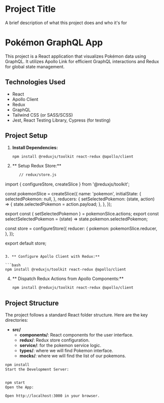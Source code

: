 # Project Title

A brief description of what this project does and who it's for

# Pokémon GraphQL App

This project is a React application that visualizes Pokémon data using GraphQL. It utilizes Apollo Link for efficient GraphQL interactions and Redux for global state management.

## Technologies Used

- React
- Apollo Client
- Redux
- GraphQL
- Tailwind CSS (or SASS/SCSS)
- Jest, React Testing Library, Cypress (for testing)

## Project Setup

1. **Install Dependencies:**

   ```bash
   npm install @reduxjs/toolkit react-redux @apollo/client

   ```

2. ** Setup Redux Store:**

   ```bash
      // redux/store.js
import { configureStore, createSlice } from '@reduxjs/toolkit';

const pokemonSlice = createSlice({
  name: 'pokemon',
  initialState: {
    selectedPokemon: null,
  },
  reducers: {
    setSelectedPokemon: (state, action) => {
      state.selectedPokemon = action.payload;
    },
  },
});

export const { setSelectedPokemon } = pokemonSlice.actions;
export const selectSelectedPokemon = (state) => state.pokemon.selectedPokemon;

const store = configureStore({
  reducer: {
    pokemon: pokemonSlice.reducer,
  },
});

export default store;

   ```

3. ** Configure Apollo Client with Redux:**

   ```bash
   npm install @reduxjs/toolkit react-redux @apollo/client

   ```

4. ** Dispatch Redux Actions from Apollo Components:**

   ```bash
   npm install @reduxjs/toolkit react-redux @apollo/client
   ```

## Project Structure

The project follows a standard React folder structure. Here are the key directories:

- **src/**
  - **components/**: React components for the user interface.
  - **redux/**: Redux store configuration.
  - **service/**: for the pokemon service logic.
  - **types/**: where we will find Pokemon interface.
  - **mocks/**: where we will find the list of our pokemons.

```bash
npm install
Start the Development Server:


npm start
Open the App:

Open http://localhost:3000 in your browser.
```
